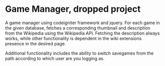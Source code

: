 # Game Manager, dropped project
A game manager using codeigniter framework and jquery. For each game in the given database, fetches a corresponding thumbnail and description from the Wikipedia using the Wikipedia API. Fetching the description always works, while other functionality is dependent in the wiki extensions presence in the desired page.

Additional functionality includes the ability to switch savegames from the path according to which user are you logging as.
